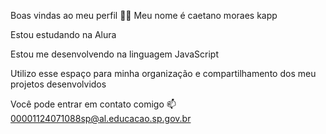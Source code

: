 Boas vindas ao meu perfil 💙💙
Meu nome é caetano moraes kapp

Estou estudando na Alura

Estou me desenvolvendo na linguagem JavaScript

Utilizo esse espaço para minha organização e compartilhamento dos meu projetos desenvolvidos

Você pode entrar em contato comigo 📫
00001124071088sp@al.educacao.sp.gov.br
